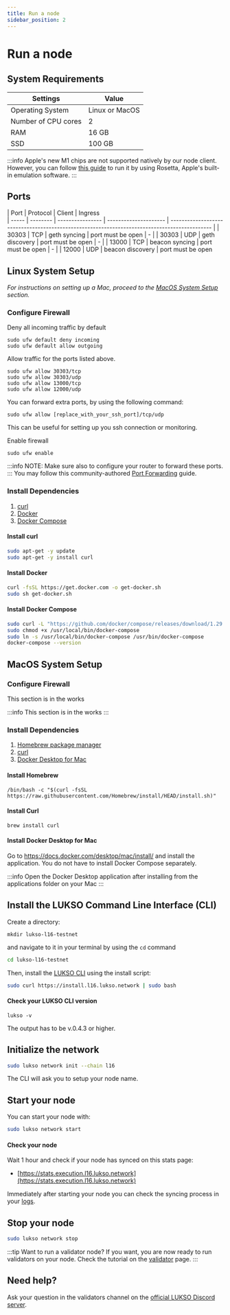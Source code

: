 ```yaml
---
title: Run a node
sidebar_position: 2
---
```


# Run a node

## System Requirements

| Settings            | Value          |
| ------------------- | -------------- |
| Operating System    | Linux or MacOS |
| Number of CPU cores | 2              |
| RAM                 | 16 GB          |
| SSD                 | 100 GB         |

:::info
Apple's new M1 chips are not supported natively by our node client. However, you can follow [this guide](https://medium.com/@luki3k5/running-lukso-node-on-m1-mac-acf92d433a38) to run it by using Rosetta, Apple's built-in emulation software.
:::

## Ports

| Port  | Protocol | Client           | Ingress               
| ----- | -------- | ---------------- | --------------------- | --------------------------------------------------------------------------------------------- |
| 30303 | TCP      | geth syncing     | port must be open     | -                                                                                             |
| 30303 | UDP      | geth discovery   | port must be open     | -                                                                                             |
| 13000 | TCP      | beacon syncing   | port must be open     | -                                                                                             |
| 12000 | UDP      | beacon discovery | port must be open                                                 
## Linux System Setup

_For instructions on setting up a Mac, proceed to the [MacOS System Setup](#macos-system-setup) section._

### Configure Firewall

Deny all incoming traffic by default

```
sudo ufw default deny incoming
sudo ufw default allow outgoing
```

Allow traffic for the ports listed above.

```
sudo ufw allow 30303/tcp
sudo ufw allow 30303/udp
sudo ufw allow 13000/tcp
sudo ufw allow 12000/udp
```

You can forward extra ports, by using the following command:
```
sudo ufw allow [replace_with_your_ssh_port]/tcp/udp
```
This can be useful for setting up you ssh connection or monitoring.

Enable firewall

```
sudo ufw enable
```

:::info
NOTE: Make sure also to configure your router to forward these ports.
:::
You may follow this community-authored [Port Forwarding](https://github.com/KEEZ-RobG/node-guide/blob/main/PortForward.md) guide.

### Install Dependencies

1. [curl](https://curl.se/)
2. [Docker](https://docs.docker.com/get-docker/)
3. [Docker Compose](https://docs.docker.com/compose/)

#### Install curl

```sh
sudo apt-get -y update
sudo apt-get -y install curl
```

#### Install Docker

```sh
curl -fsSL https://get.docker.com -o get-docker.sh
sudo sh get-docker.sh
```

#### Install Docker Compose

```sh
sudo curl -L "https://github.com/docker/compose/releases/download/1.29.2/docker-compose-$(uname -s)-$(uname -m)" -o /usr/local/bin/docker-compose
sudo chmod +x /usr/local/bin/docker-compose
sudo ln -s /usr/local/bin/docker-compose /usr/bin/docker-compose
docker-compose --version
```

## MacOS System Setup

### Configure Firewall

This section is in the works

:::info
This section is in the works 
:::

### Install Dependencies

1. [Homebrew package manager](https://brew.sh)
2. [curl](https://macappstore.org/curl/)
3. [Docker Desktop for Mac](https://docs.docker.com/desktop/mac/install/)

#### Install Homebrew

```
/bin/bash -c "$(curl -fsSL https://raw.githubusercontent.com/Homebrew/install/HEAD/install.sh)"
```

#### Install Curl

```
brew install curl
```

#### Install Docker Desktop for Mac

Go to https://docs.docker.com/desktop/mac/install/ and install the application.
You do not have to install Docker Compose separately.

:::info
Open the Docker Desktop application after installing from the applications folder on your Mac
:::

## Install the LUKSO Command Line Interface (CLI)

Create a directory:

```
mkdir lukso-l16-testnet
```

and navigate to it in your terminal by using the `cd` command

```bash
cd lukso-l16-testnet
```

Then, install the [LUKSO CLI](https://github.com/lukso-network/lukso-cli) using the install script:

```sh
sudo curl https://install.l16.lukso.network | sudo bash
```

#### Check your LUKSO CLI version

```
lukso -v
```

The output has to be v.0.4.3 or higher.

## Initialize the network

```sh
sudo lukso network init --chain l16
```

The CLI will ask you to setup your node name.

## Start your node

You can start your node with:

```sh
sudo lukso network start
```

#### Check your node

Wait 1 hour and check if your node has synced on this stats page:

- [https://stats.execution.l16.lukso.network](https://stats.execution.l16.lukso.network)

Immediately after starting your node you can check the syncing process in your [logs](./logs-stats-monitoring.md).

## Stop your node

```sh
sudo lukso network stop
```

:::tip Want to run a validator node?
If you want, you are now ready to run validators on your node. Check the tutorial on the [validator](./become-validator.md) page.
:::

## Need help?

Ask your question in the validators channel on the [official LUKSO Discord server](https://discord.gg/u7cmyUyw8F).

